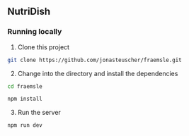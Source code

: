 ## NutriDish

### Running locally

1. Clone this project

```sh
git clone https://github.com/jonasteuscher/fraemsle.git
```

2. Change into the directory and install the dependencies

```sh
cd fraemsle

npm install
```

3. Run the server

```sh
npm run dev
```
